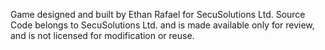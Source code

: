 Game designed and built by Ethan Rafael for SecuSolutions Ltd. 
Source Code belongs to SecuSolutions Ltd. and is made available only for review, and is not licensed for modification or reuse.

